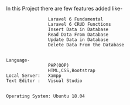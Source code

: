 In this Project there are few features added like-

                    Laravel 6 Fundamental
                    Laravel 6 CRUD Functions
                    Insert Data in Database
                    Read Data From Database
                    Update Data in Database
                    Delete Data From the Database


    Language-
                    PHP(OOP)
                    HTML,CSS,Bootstrap
    Local Server:   Xampp
    Text Editor :   Visual Studio


    Operating System: Ubuntu 18.04
